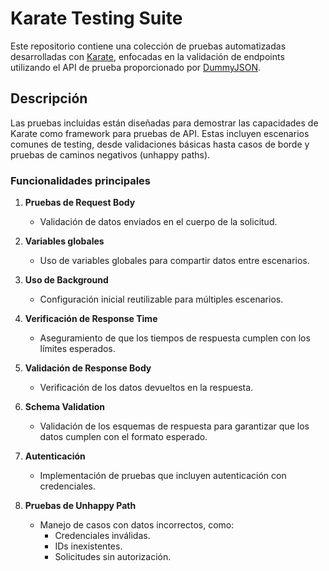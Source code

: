 # Karate Testing Suite

Este repositorio contiene una colección de pruebas automatizadas desarrolladas con [Karate](https://github.com/karatelabs/karate), enfocadas en la validación de endpoints utilizando el API de prueba proporcionado por [DummyJSON](https://dummyjson.com).

## Descripción
Las pruebas incluidas están diseñadas para demostrar las capacidades de Karate como framework para pruebas de API. Estas incluyen escenarios comunes de testing, desde validaciones básicas hasta casos de borde y pruebas de caminos negativos (unhappy paths).

### Funcionalidades principales

1. **Pruebas de Request Body**  
   - Validación de datos enviados en el cuerpo de la solicitud.

2. **Variables globales**  
   - Uso de variables globales para compartir datos entre escenarios.

3. **Uso de Background**  
   - Configuración inicial reutilizable para múltiples escenarios.

4. **Verificación de Response Time**  
   - Aseguramiento de que los tiempos de respuesta cumplen con los límites esperados.

5. **Validación de Response Body**  
   - Verificación de los datos devueltos en la respuesta.

6. **Schema Validation**  
   - Validación de los esquemas de respuesta para garantizar que los datos cumplen con el formato esperado.

7. **Autenticación**  
   - Implementación de pruebas que incluyen autenticación con credenciales.

8. **Pruebas de Unhappy Path**  
   - Manejo de casos con datos incorrectos, como:
     - Credenciales inválidas.
     - IDs inexistentes.
     - Solicitudes sin autorización.

